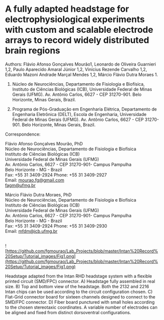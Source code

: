 # A fully adapted headstage for electrophysiological experiments with custom and scalable electrode arrays to record widely distributed brain regions<br />


Authors: Flávio Afonso Gonçalves Mourão1, Leonardo de Oliveira Guarnieri 1,2, Paulo Aparecido Amaral Júnior 1,2, Vinícius Rezende Carvalho 1,2, Eduardo Mazoni Andrade Marçal Mendes 1,2, Márcio Flávio Dutra Moraes 1.<br />


1.	Núcleo de Neurociências, Departamento de Fisiologia e Biofísica, Instituto de Ciências Biológicas (ICB), Universidade Federal de Minas Gerais (UFMG). Av. Antônio Carlos, 6627 - CEP 31270-901. Belo Horizonte, Minas Gerais, Brazil. <br />

2.	Programa de Pós-Graduação em Engenharia Elétrica, Departamento de Engenharia Eletrônica (DELT), Escola de Engenharia, Universidade Federal de Minas Gerais (UFMG). Av. Antônio Carlos, 6627 - CEP 31270-901. Belo Horizonte, Minas Gerais, Brazil.<br />



Correspondence:<br />

Flávio Afonso Gonçalves Mourão, PhD<br />
Núcleo de Neurociências, Departamento de Fisiologia e Biofísica<br />
Instituto de Ciências Biológicas (ICB)<br /> 
Universidade Federal de Minas Gerais (UFMG)<br />
Av. Antônio Carlos, 6627 - CEP 31270-901- Campus Pampulha<br />
Belo Horizonte - MG - Brazil<br />
Fax: +55 31 3409-2924 Phone: +55 31 3409-2927<br />
Email:  mourao.fg@gmail.com <br />
		fagm@ufmg.br<br />

Márcio Flávio Dutra Moraes, PhD<br />
Núcleo de Neurociências, Departamento de Fisiologia e Biofísica<br />
Instituto de Ciências Biológicas (ICB)<br /> 
Universidade Federal de Minas Gerais (UFMG)<br />
Av. Antônio Carlos, 6627 - CEP 31270-901- Campus Pampulha<br />
Belo Horizonte - MG - Brazil<br />
Fax: +55 31 3409-2924 Phone: +55 31 3409-2930<br />
Email: mfdm@icb.ufmg.br <br />
<br />


![https://github.com/fgmourao/Lab_Projects/blob/master/Intan%20Record%20Setup/Tutorial_images/Fig1.png](https://github.com/fgmourao/Lab_Projects/blob/master/Intan%20Record%20Setup/Tutorial_images/Fig1.png)<br />

Headstage adapted from the Intan RHD headstage system with a flexible printed circuit (SMD/FPC) connector. A) Headstage fully assembled in real size. B) Top and bottom view of the headstage. Both the 2132 and 2216 Intan chips can be used according to the circuit configuration chosen. C) Flat-Grid connector board for sixteen channels designed to connect to the SMD/FPC connector. D) Fiber board punctured with small holes according to the chosen stereotaxic coordinates. A variable number of electrodes can be aligned and fixed from distinct dorsoventral configurations.
